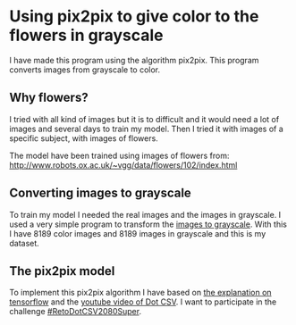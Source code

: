 # Using pix2pix to give color to the flowers in grayscale
I have made this program using the algorithm pix2pix. This program converts images from grayscale to color.

## Why flowers?
I tried with all kind of images but it is to difficult and it would need a lot of images and several days to train my model. Then I tried it with images of a specific subject, with images of flowers.

The model have been trained using images of flowers from: http://www.robots.ox.ac.uk/~vgg/data/flowers/102/index.html

## Converting images to grayscale
To train my model I needed the real images and the images in grayscale.
I used a very simple program to transform the [images to grayscale](/images%20to%20grayscale.ipynb).
With this I have 8189 color images and 8189 images in grayscale and this is my dataset.

## The pix2pix model
To implement this pix2pix algorithm I have based on [the explanation on tensorflow](https://www.tensorflow.org/beta/tutorials/generative/pix2pix) and the [youtube video of Dot CSV](https://youtu.be/YsrMGcgfETY). I want to participate in the challenge [#RetoDotCSV2080Super](https://www.youtube.com/watch?v=BNgAaCK920E).

